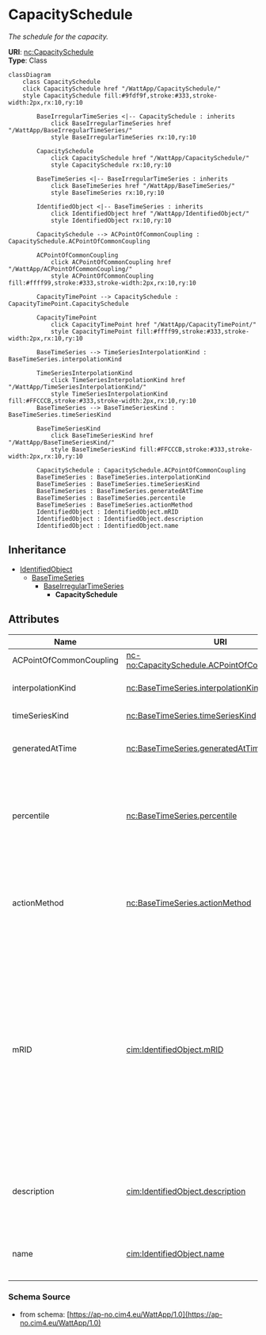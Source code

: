 # CapacitySchedule

_The schedule for the capacity._

**URI**: [nc:CapacitySchedule](https://cim4.eu/ns/nc#CapacitySchedule)<br />
**Type**: Class

```mermaid
classDiagram
    class CapacitySchedule
    click CapacitySchedule href "/WattApp/CapacitySchedule/"
    style CapacitySchedule fill:#9fdf9f,stroke:#333,stroke-width:2px,rx:10,ry:10

        BaseIrregularTimeSeries <|-- CapacitySchedule : inherits
            click BaseIrregularTimeSeries href "/WattApp/BaseIrregularTimeSeries/"
            style BaseIrregularTimeSeries rx:10,ry:10

        CapacitySchedule
            click CapacitySchedule href "/WattApp/CapacitySchedule/"
            style CapacitySchedule rx:10,ry:10

        BaseTimeSeries <|-- BaseIrregularTimeSeries : inherits
            click BaseTimeSeries href "/WattApp/BaseTimeSeries/"
            style BaseTimeSeries rx:10,ry:10

        IdentifiedObject <|-- BaseTimeSeries : inherits
            click IdentifiedObject href "/WattApp/IdentifiedObject/"
            style IdentifiedObject rx:10,ry:10

        CapacitySchedule --> ACPointOfCommonCoupling : CapacitySchedule.ACPointOfCommonCoupling

        ACPointOfCommonCoupling
            click ACPointOfCommonCoupling href "/WattApp/ACPointOfCommonCoupling/"
            style ACPointOfCommonCoupling fill:#ffff99,stroke:#333,stroke-width:2px,rx:10,ry:10

        CapacityTimePoint --> CapacitySchedule : CapacityTimePoint.CapacitySchedule

        CapacityTimePoint
            click CapacityTimePoint href "/WattApp/CapacityTimePoint/"
            style CapacityTimePoint fill:#ffff99,stroke:#333,stroke-width:2px,rx:10,ry:10

        BaseTimeSeries --> TimeSeriesInterpolationKind : BaseTimeSeries.interpolationKind

        TimeSeriesInterpolationKind
            click TimeSeriesInterpolationKind href "/WattApp/TimeSeriesInterpolationKind/"
            style TimeSeriesInterpolationKind fill:#FFCCCB,stroke:#333,stroke-width:2px,rx:10,ry:10
        BaseTimeSeries --> BaseTimeSeriesKind : BaseTimeSeries.timeSeriesKind

        BaseTimeSeriesKind
            click BaseTimeSeriesKind href "/WattApp/BaseTimeSeriesKind/"
            style BaseTimeSeriesKind fill:#FFCCCB,stroke:#333,stroke-width:2px,rx:10,ry:10

        CapacitySchedule : CapacitySchedule.ACPointOfCommonCoupling
        BaseTimeSeries : BaseTimeSeries.interpolationKind
        BaseTimeSeries : BaseTimeSeries.timeSeriesKind
        BaseTimeSeries : BaseTimeSeries.generatedAtTime
        BaseTimeSeries : BaseTimeSeries.percentile
        BaseTimeSeries : BaseTimeSeries.actionMethod
        IdentifiedObject : IdentifiedObject.mRID
        IdentifiedObject : IdentifiedObject.description
        IdentifiedObject : IdentifiedObject.name
```

## Inheritance
* [IdentifiedObject](IdentifiedObject.md)
    * [BaseTimeSeries](BaseTimeSeries.md)
        * [BaseIrregularTimeSeries](BaseIrregularTimeSeries.md)
            * **CapacitySchedule**

## Attributes
| Name | URI | Cardinality and Range | Description | Inheritance |
| ---  | --- | --- | --- | --- |
| ACPointOfCommonCoupling | [nc-no:CapacitySchedule.ACPointOfCommonCoupling](http://cim4.eu/ns/nc-no#CapacitySchedule.ACPointOfCommonCoupling) | 0..1 ACPointOfCommonCoupling |  | direct |
| interpolationKind | [nc:BaseTimeSeries.interpolationKind](https://cim4.eu/ns/nc#BaseTimeSeries.interpolationKind) | 0..1 TimeSeriesInterpolationKind | Kind of interpolation done between time point. | BaseTimeSeries |
| timeSeriesKind | [nc:BaseTimeSeries.timeSeriesKind](https://cim4.eu/ns/nc#BaseTimeSeries.timeSeriesKind) | 0..1 BaseTimeSeriesKind | Kind of base time series. | BaseTimeSeries |
| generatedAtTime | [nc:BaseTimeSeries.generatedAtTime](https://cim4.eu/ns/nc#BaseTimeSeries.generatedAtTime) | 0..1 DateTime | The time this time series (entity) come to existents and available for use. | BaseTimeSeries |
| percentile | [nc:BaseTimeSeries.percentile](https://cim4.eu/ns/nc#BaseTimeSeries.percentile) | 0..1 Integer | The percentile is a number where a certain percentage of scores/ranking/values of a sample fall below that number. This is a way for expressing uncertainty in the number provided. | BaseTimeSeries |
| actionMethod | [nc:BaseTimeSeries.actionMethod](https://cim4.eu/ns/nc#BaseTimeSeries.actionMethod) | 0..1 string | Action method used to create the value. This is used for identification in the case where there is multiple time series for the same validity period and kind.  | BaseTimeSeries |
| mRID | [cim:IdentifiedObject.mRID](https://cim.ucaiug.io/ns#IdentifiedObject.mRID) | 0..1 string | Master resource identifier issued by a model authority. The mRID is unique within an exchange context. Global uniqueness is easily achieved by using a UUID, as specified in RFC 4122, for the mRID. The use of UUID is strongly recommended.For CIMXML data files in RDF syntax conforming to IEC 61970-552, the mRID is mapped to rdf:ID or rdf:about attributes that identify CIM object elements. | IdentifiedObject |
| description | [cim:IdentifiedObject.description](https://cim.ucaiug.io/ns#IdentifiedObject.description) | 0..1 [LanguageObject](LanguageObject.md) or string | The description is a free human readable text describing or naming the object. It may be non unique and may not correlate to a naming hierarchy. | IdentifiedObject |
| name | [cim:IdentifiedObject.name](https://cim.ucaiug.io/ns#IdentifiedObject.name) | 0..1 string | The name is any free human readable and possibly non unique text naming the object. | IdentifiedObject |

### Schema Source
* from schema: [https://ap-no.cim4.eu/WattApp/1.0](https://ap-no.cim4.eu/WattApp/1.0)
